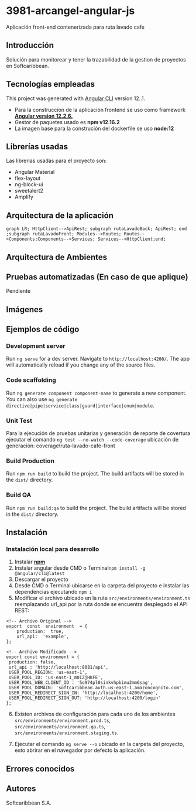 # 3981-arcangel-angular-js

Aplicación front-end contenerizada para ruta lavado cafe

## Introducción

Solución para monitorear y tener la trazabilidad de la gestion de proyectos en Softcaribbean.

## Tecnologías empleadas

This project was generated with [Angular CLI](https://github.com/angular/angular-cli) version 12..1.

- Para la construcción de la aplicación frontend se uso como framework [**Angular version 12.2.6.**](https://github.com/angular/angular-cli)
- Gestor de paquetes usado es **npm v12.16.2**
- La imagen base para la construción del dockerfile se uso **node:12**

## Librerías usadas

Las librerias usadas para el proyecto son:

- Angular Material
- flex-layout
- ng-block-ui
- sweetalert2
- Amplify

## Arquitectura de la aplicación

```mermaid
graph LR; HttpClient-->ApiRest; subgraph rutaLavadoBack; ApiRest; end ;subgraph rutaLavadoFront; Modules-->Routes; Routes-->Components;Components-->Services; Services-->HttpClient;end;
```

## Arquitectura de Ambientes

## Pruebas automatizadas (En caso de que aplique)

Pendiente

## Imágenes

## Ejemplos de código

### Development server

Run `ng serve` for a dev server. Navigate to `http://localhost:4200/`. The app will automatically reload if you change any of the source files.

### Code scaffolding

Run `ng generate component component-name` to generate a new component. You can also use `ng generate directive|pipe|service|class|guard|interface|enum|module`.

### Unit Test

Para la ejecución de pruebas unitarias y generación de reporte de covertura ejecutar el comando `ng test --no-watch --code-coverage` ubicación de generación: coverage\ruta-lavado-cafe-front

### Build Production

Run `npm run build` to build the project. The build artifacts will be stored in the `dist/` directory.

### Build QA

Run `npm run build:qa` to build the project. The build artifacts will be stored in the `dist/` directory.

## Instalación

### Instalación local para desarrollo

1.  Instalar **[npm](https://nodejs.org/es/)**
2.  Instalar angular desde CMD o Terminal`npm install -g @angular/cli@latest`
3.  Descargar el proyecto
4.  Desde CMD o Terminal ubicarse en la carpeta del proyecto e instalar las dependencias ejecutando `npm i`
5.  Modificar el archivo ubicado en la ruta `src/environments/environment.ts` reemplazando url_api por la ruta donde se encuentra desplegado el API REST:

```
<!-- Archivo Original -->
export  const  environment  = {
	production:  true,
	url_api:  'example',
};
```

```
<!-- Archivo Modificado -->
export const environment = {
 production: false,
 url_api : 'http://localhost:8081/api',
 USER_POOL_REGION: 'us-east-1',
 USER_POOL_ID: 'us-east-1_m0IZjHKFE',
 USER_POOL_WEB_CLIENT_ID : '5o974pl0sinkvhpbimu2mm6sag',
 USER_POOL_DOMAIN: 'softcaribbean.auth.us-east-1.amazoncognito.com',
 USER_POOL_REDIRECT_SIGN_IN: 'http://localhost:4200/home',
 USER_POOL_REDIRECT_SIGN_OUT: 'http://localhost:4200/login'
};
```

6.  Existen archivos de configuración para cada uno de los ambientes `src/environments/environment.prod.ts`, `src/environments/environment.qa.ts`, `src/environments/environment.staging.ts`.

7.  Ejecutar el comando `ng serve --o` ubicado en la carpeta del proyecto, esto abrirar en el navegador por defecto la aplicación.

## Errores conocidos

## Autores

Softcaribbean S.A.
